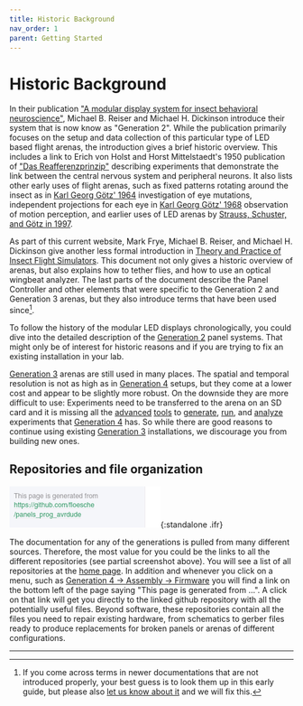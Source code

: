 ```yaml
---
title: Historic Background
nav_order: 1
parent: Getting Started
---
```


# Historic Background

In their publication ["A modular display system for insect behavioral neuroscience"](https://doi.org/10.1016/j.jneumeth.2007.07.019), Michael B. Reiser and Michael H. Dickinson introduce their system that is now know as "Generation 2". While the publication primarily focuses on the setup and data collection of this particular type of LED based flight arenas, the introduction gives a brief historic overview. This includes a link to Erich von Holst and Horst Mittelstaedt's 1950 publication of ["Das Reafferenzprinzip"](https://doi.org/10.1007/BF00622503) describing experiments that demonstrate the link between the central nervous system and peripheral neurons. It also lists other early uses of flight arenas, such as fixed patterns rotating around the insect as in [Karl Georg Götz' 1964](https://doi.org/10.1007/BF00288561) investigation of eye mutations, independent projections for each eye in [Karl Georg Götz' 1968](https://doi.org/10.1007/BF00272517) observation of motion perception, and earlier uses of LED arenas by [Strauss, Schuster, and Götz in 1997](https://jeb.biologists.org/content/200/9/1281).

As part of this current website, Mark Frye, Michael B. Reiser, and Michael H. Dickinson give another less formal introduction in [Theory and Practice of Insect Flight Simulators]({{site.baseurl}}/Generation%202/Arenas/docs/g2_user-guide.html). This document not only gives a historic overview of arenas, but also explains how to tether flies, and how to use an optical wingbeat analyzer. The last parts of the document describe the Panel Controller and other elements that were specific to the Generation 2 and Generation 3 arenas, but they also introduce terms that have been used since[^1].

To follow the history of the modular LED displays chronologically, you could dive into the detailed description of the [Generation 2]({{site.baseurl}}/G2/) panel systems. That might only be of interest for historic reasons and if you are trying to fix an existing installation in your lab.

[Generation 3]({{site.baseurl}}/G3/) arenas are still used in many places. The spatial and temporal resolution is not as high as in [Generation 4](g4_system.md) setups, but they come at a lower cost and appear to be slightly more robust. On the downside they are more difficult to use: Experiments need to be transferred to the arena on an SD card and it is missing all the [advanced]({{site.baseurl}}/Generation%204/Display_Tools/docs/pattern-generator.html) [tools]({{site.baseurl}}/Generation%204/Display_Tools/docs/function-generator.html) to [generate]({{site.baseurl}}/Generation%204/Display_Tools/docs/protocol-designer.html), [run]({{site.baseurl}}/Generation%204/Display_Tools/docs/experiment-conductor.html), and [analyze]({{site.baseurl}}/Generation%204/Display_Tools/docs/data-handling.html) experiments that [Generation 4](g4_system.md) has. So while there are good reasons to continue using existing [Generation 3]({{site.baseurl}}/G3/) installations, we discourage you from building new ones.

## Repositories and file organization

![Link to the github repository this particular page is generated from](assets/weblink_repo.png){:standalone .ifr}

The documentation for any of the generations is pulled from many different sources. Therefore, the most value for you could be the links to all the different repositories (see partial screenshot above). You will see a list of all repositories at the [home page]({{site.baseurl}}/#repositories). In addition and whenever you click on a menu, such as [Generation 4 → Assembly → Firmware]({{site.baseurl}}/Generation%204/Firmware/docs/) you will find a link on the bottom left of the page saying "This page is generated from …". A click on that link will get you directly to the linked github repository with all the potentially useful files. Beyond software, these repositories contain all the files you need to repair existing hardware, from schematics to gerber files ready to produce replacements for broken panels or arenas of different configurations.

---

[^1]: If you come across terms in newer documentations that are not introduced properly, your best guess is to look them up in this early guide, but please also [let us know about it]({{site.baseurl}}/Contact) and we will fix this.

